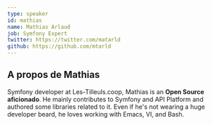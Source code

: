 ```yaml
---
type: speaker
id: mathias
name: Mathias Arlaud
job: Symfony Expert
twitter: https://twitter.com/matarld
github: https://github.com/mtarld
---
```


## A propos de Mathias

Symfony developer at Les-Tilleuls.coop, Mathias is an **Open Source aficionado**. He mainly contributes to Symfony and API Platform and authored some libraries related to it. Even if he's not wearing a huge developer beard, he loves working with Emacs, VI, and Bash.
